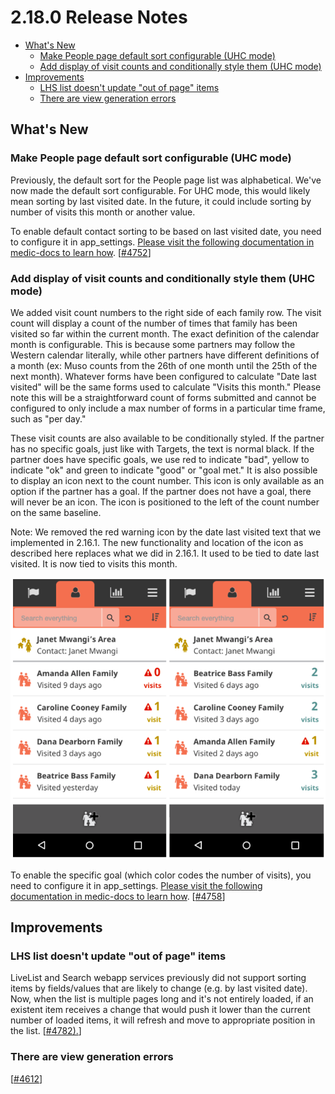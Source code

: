# 2.18.0 Release Notes
- [What's New](#whats-new)
    - [Make People page default sort configurable (UHC mode)](#make-people-page-default-sort-configurable-uhc-mode)
    - [Add display of visit counts and conditionally style them (UHC mode)](#add-display-of-visit-counts-and-conditionally-style-them-uhc-mode  )
- [Improvements](#improvements)
    - [LHS list doesn't update "out of page" items](#lhs-list-doesnt-update-out-of-page-items)
    - [There are view generation errors](#there-are-view-generation-errors)

## What's New

### Make People page default sort configurable (UHC mode)

Previously, the default sort for the People page list was alphabetical. We've now made the default sort configurable. For UHC mode, this would likely mean sorting by last visited date. In the future, it could include sorting by number of visits this month or another value.

To enable default contact sorting to be based on last visited date, you need to configure it in app_settings. [Please visit the following documentation in medic-docs to learn how](https://github.com/medic/medic-docs/blob/master/configuration/app-settings.md). [[#4752](https://github.com/medic/medic-webapp/issues/4752)]


### Add display of visit counts and conditionally style them (UHC mode)

We added visit count numbers to the right side of each family row. The visit count will display a count of the number of times that family has been visited so far within the current month. The exact definition of the calendar month is configurable. This is because some partners may follow the Western calendar literally, while other partners have different definitions of a month (ex: Muso counts from the 26th of one month until the 25th of the next month). Whatever forms have been configured to calculate "Date last visited" will be the same forms used to calculate "Visits this month." Please note this will be a straightforward count of forms submitted and cannot be configured to only include a max number of forms in a particular time frame, such as "per day."

These visit counts are also available to be conditionally styled. If the partner has no specific goals, just like with Targets, the text is normal black. If the partner does have specific goals, we use red to indicate "bad", yellow to indicate "ok" and green to indicate "good" or "goal met." It is also possible to display an icon next to the count number. This icon is only available as an option if the partner has a goal. If the partner does not have a goal, there will never be an icon. The icon is positioned to the left of the count number on the same baseline.

Note: We removed the red warning icon by the date last visited text that we implemented in 2.16.1. The new functionality and location of the icon as described here replaces what we did in 2.16.1. It used to be tied to date last visited. It is now tied to visits this month.

![Screenshots](images/2.18.0-4758.png)

To enable the specific goal (which color codes the number of visits), you need to configure it in app_settings. [Please visit the following documentation in medic-docs to learn how](https://github.com/medic/medic-docs/blob/master/configuration/app-settings.md#optional-settings). [[#4758](https://github.com/medic/medic-webapp/issues/4758)]


## Improvements

### LHS list doesn't update "out of page" items

LiveList and Search webapp services previously did not support sorting items by fields/values that are likely to change (e.g. by last visited date). Now, when the list is multiple pages long and it's not entirely loaded, if an existent item receives a change that would push it lower than the current number of loaded items, it will refresh and move to appropriate position in the list. [[#4782).](https://github.com/medic/medic-webapp/issues/4782)]

### There are view generation errors
[[#4612](https://github.com/medic/medic-webapp/issues/4612)]
